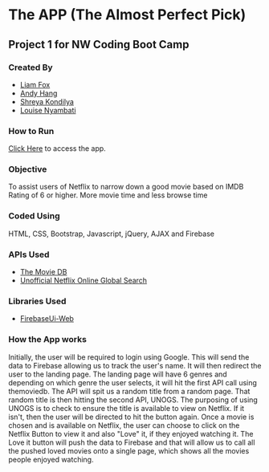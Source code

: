 # The APP (The Almost Perfect Pick)

## Project 1 for NW Coding Boot Camp

### Created By
* [Liam Fox](https://github.com/FoxMessenger)
* [Andy Hang](https://github.com/ahang)
* [Shreya Kondilya](https://github.com/skondilya)
* [Louise Nyambati](https://github.com/LouiseNyambati)

### How to Run
[Click Here](https://stormy-ocean-12127.herokuapp.com/) to access the app.

### Objective
To assist users of Netflix to narrow down a good movie based on IMDB Rating of 6 or higher. More movie time and less browse time

### Coded Using
HTML, CSS, Bootstrap, Javascript, jQuery, AJAX and Firebase

### APIs Used
* [The Movie DB](https://www.themoviedb.org/documentation/api)
* [Unofficial Netflix Online Global Search](https://market.mashape.com/unogs/unogs)

### Libraries Used
* [FirebaseUi-Web](https://github.com/firebase/firebaseui-web)

### How the App works
Initially, the user will be required to login using Google. This will send the data to Firebase allowing us to track the user's name. It will then redirect the user to the landing page. The landing page will have 6 genres and depending on which genre the user selects, it will hit the first API call using themoviedb. The API will spit us a random title from a random page. That random title is then hitting the second API, UNOGS. The purposing of using UNOGS is to check to ensure the title is available to view on Netflix. If it isn't, then the user will be directed to hit the button again. Once a movie is chosen and is available on Netflix, the user can choose to click on the Netflix Button to view it and also "Love" it, if they enjoyed watching it. The Love it button will push the data to Firebase and that will allow us to call all the pushed loved movies onto a single page, which shows all the movies people enjoyed watching. 
